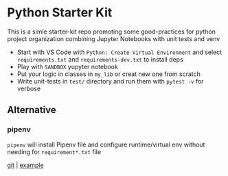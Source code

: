 # Python Starter Kit

This is a simle starter-kit repo promoting some good-practices for python project organization combining Jupyter Notebooks with unit tests and venv

* Start with VS Code with `Python: Create Virtual Environment` and select `requirements.txt` and `requirements-dev.txt` to install deps
* Play with `SANDBOX` yupyter notebook
* Put your logic in classes in `my_lib` or creat new one from scratch
* Write unit-tests in `test/` directory and run them with `pytest -v` for verbose

## Alternative
### pipenv
`pipenv` will install Pipenv file and configure runtime/virtual env without needing for `requirement*.txt` file

[git](https://pypi.org/project/pipenv/) | [example](https://github.com/apiad/python-starter-pack)
